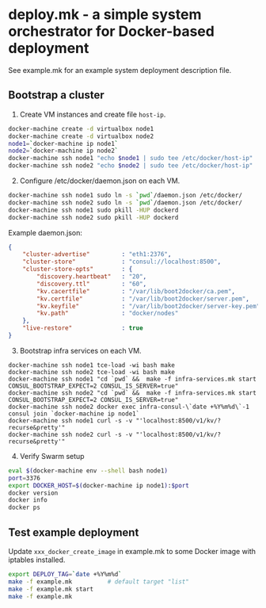 # deploy.mk - a simple system orchestrator for Docker-based deployment

See example.mk for an example system deployment description file.

## Bootstrap a cluster

1. Create VM instances and create file `host-ip`.

```bash
docker-machine create -d virtualbox node1
docker-machine create -d virtualbox node2
node1=`docker-machine ip node1`
node2=`docker-machine ip node2`
docker-machine ssh node1 "echo $node1 | sudo tee /etc/docker/host-ip"
docker-machine ssh node2 "echo $node2 | sudo tee /etc/docker/host-ip"
```

2. Configure /etc/docker/daemon.json on each VM.

```bash
docker-machine ssh node1 sudo ln -s `pwd`/daemon.json /etc/docker/
docker-machine ssh node2 sudo ln -s `pwd`/daemon.json /etc/docker/
docker-machine ssh node1 sudo pkill -HUP dockerd
docker-machine ssh node2 sudo pkill -HUP dockerd
```

Example daemon.json:
```json
{
    "cluster-advertise"         : "eth1:2376",
    "cluster-store"             : "consul://localhost:8500",
    "cluster-store-opts"        : {
        "discovery.heartbeat"   : "20",
        "discovery.ttl"         : "60",
        "kv.cacertfile"         : "/var/lib/boot2docker/ca.pem",
        "kv.certfile"           : "/var/lib/boot2docker/server.pem",
        "kv.keyfile"            : "/var/lib/boot2docker/server-key.pem",
        "kv.path"               : "docker/nodes"
    },
    "live-restore"              : true
}
```

3. Bootstrap infra services on each VM.

```
docker-machine ssh node1 tce-load -wi bash make
docker-machine ssh node2 tce-load -wi bash make
docker-machine ssh node1 "cd `pwd` &&  make -f infra-services.mk start CONSUL_BOOTSTRAP_EXPECT=2 CONSUL_IS_SERVER=true"
docker-machine ssh node2 "cd `pwd` &&  make -f infra-services.mk start CONSUL_BOOTSTRAP_EXPECT=2 CONSUL_IS_SERVER=true"
docker-machine ssh node2 docker exec infra-consul-\`date +%Y%m%d\`-1 consul join `docker-machine ip node1`
docker-machine ssh node1 curl -s -v "'localhost:8500/v1/kv/?recurse&pretty'"
docker-machine ssh node2 curl -s -v "'localhost:8500/v1/kv/?recurse&pretty'"
```

4. Verify Swarm setup

```bash
eval $(docker-machine env --shell bash node1)
port=3376
export DOCKER_HOST=$(docker-machine ip node1):$port
docker version
docker info
docker ps
```

## Test example deployment

Update `xxx_docker_create_image` in example.mk to some Docker image with iptables installed.

```bash
export DEPLOY_TAG=`date +%Y%m%d`
make -f example.mk          # default target "list"
make -f example.mk start
make -f example.mk
```

